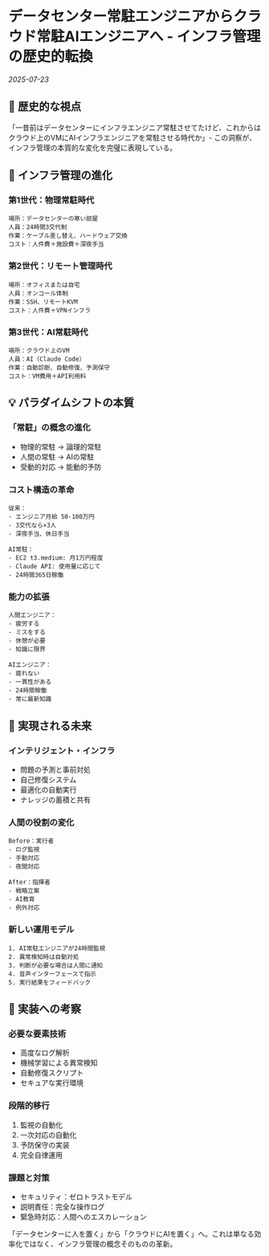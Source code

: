 # データセンター常駐エンジニアからクラウド常駐AIエンジニアへ - インフラ管理の歴史的転換

*2025-07-23*

## 📝 歴史的な視点

「一昔前はデータセンターにインフラエンジニア常駐させてたけど、これからはクラウド上のVMにAIインフラエンジニアを常駐させる時代か」- この洞察が、インフラ管理の本質的な変化を完璧に表現している。

## 🎯 インフラ管理の進化

### 第1世代：物理常駐時代
```
場所：データセンターの寒い部屋
人員：24時間3交代制
作業：ケーブル差し替え、ハードウェア交換
コスト：人件費＋施設費＋深夜手当
```

### 第2世代：リモート管理時代
```
場所：オフィスまたは自宅
人員：オンコール体制
作業：SSH、リモートKVM
コスト：人件費＋VPNインフラ
```

### 第3世代：AI常駐時代
```
場所：クラウド上のVM
人員：AI（Claude Code）
作業：自動診断、自動修復、予測保守
コスト：VM費用＋API利用料
```

## 💡 パラダイムシフトの本質

### 「常駐」の概念の進化
- 物理的常駐 → 論理的常駐
- 人間の常駐 → AIの常駐
- 受動的対応 → 能動的予防

### コスト構造の革命
```
従来：
- エンジニア月給 50-100万円
- 3交代なら×3人
- 深夜手当、休日手当

AI常駐：
- EC2 t3.medium: 月1万円程度
- Claude API: 使用量に応じて
- 24時間365日稼働
```

### 能力の拡張
```
人間エンジニア：
- 疲労する
- ミスをする
- 休憩が必要
- 知識に限界

AIエンジニア：
- 疲れない
- 一貫性がある
- 24時間稼働
- 常に最新知識
```

## 🚀 実現される未来

### インテリジェント・インフラ
- 問題の予測と事前対処
- 自己修復システム
- 最適化の自動実行
- ナレッジの蓄積と共有

### 人間の役割の変化
```
Before：実行者
- ログ監視
- 手動対応
- 夜間対応

After：指揮者
- 戦略立案
- AI教育
- 例外対応
```

### 新しい運用モデル
```
1. AI常駐エンジニアが24時間監視
2. 異常検知時は自動対処
3. 判断が必要な場合は人間に通知
4. 音声インターフェースで指示
5. 実行結果をフィードバック
```

## 🤔 実装への考察

### 必要な要素技術
- 高度なログ解析
- 機械学習による異常検知
- 自動修復スクリプト
- セキュアな実行環境

### 段階的移行
1. 監視の自動化
2. 一次対応の自動化
3. 予防保守の実装
4. 完全自律運用

### 課題と対策
- セキュリティ：ゼロトラストモデル
- 説明責任：完全な操作ログ
- 緊急時対応：人間へのエスカレーション

「データセンターに人を置く」から「クラウドにAIを置く」へ。これは単なる効率化ではなく、インフラ管理の概念そのものの革新。